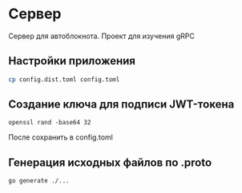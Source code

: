 # Сервер

Сервер для автоблокнота. Проект для изучения gRPC

## Настройки приложения

```sh
cp config.dist.toml config.toml
```

## Создание ключа для подписи JWT-токена

```shell
openssl rand -base64 32
```

После сохранить в config.toml

## Генерация исходных файлов по .proto

```sh
go generate ./...
```

